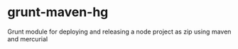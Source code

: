 # grunt-maven-hg
Grunt module for deploying and releasing a node project as zip using maven and mercurial
